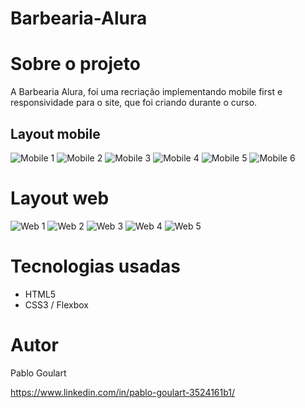 # Barbearia-Alura

# Sobre o projeto



<p>A Barbearia Alura, foi uma recriação implementando mobile first e responsividade para o site, que foi criando durante o curso.</p>

## Layout mobile
![Mobile 1](https://github.com/PabloGoulart/Barbearia-Alura/blob/master/Assets/mobile1.png)
![Mobile 2](https://github.com/PabloGoulart/Barbearia-Alura/blob/master/Assets/mobile2.png)
![Mobile 3](https://github.com/PabloGoulart/Barbearia-Alura/blob/master/Assets/mobile3.png)
![Mobile 4](https://github.com/PabloGoulart/Barbearia-Alura/blob/master/Assets/mobile4.png)
![Mobile 5](https://github.com/PabloGoulart/Barbearia-Alura/blob/master/Assets/mobile5.png)
![Mobile 6](https://github.com/PabloGoulart/Barbearia-Alura/blob/master/Assets/mobile6.png)

# Layout web
![Web 1](https://github.com/PabloGoulart/Barbearia-Alura/blob/master/Assets/web1.png)
![Web 2](https://github.com/PabloGoulart/Barbearia-Alura/blob/master/Assets/web2.png)
![Web 3](https://github.com/PabloGoulart/Barbearia-Alura/blob/master/Assets/web3.png)
![Web 4](https://github.com/PabloGoulart/Barbearia-Alura/blob/master/Assets/web4.png)
![Web 5](https://github.com/PabloGoulart/Barbearia-Alura/blob/master/Assets/web5.png)

# Tecnologias usadas
- HTML5
- CSS3 / Flexbox

# Autor
Pablo Goulart

https://www.linkedin.com/in/pablo-goulart-3524161b1/
